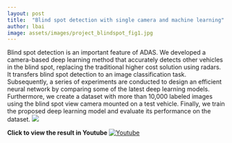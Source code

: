 ```yaml
---
layout: post
title:  "Blind spot detection with single camera and machine learning"
author: lbai
image: assets/images/project_blindspot_fig1.jpg
---
```

Blind spot detection is an important feature of ADAS. We developed a camera-based deep learning method that accurately detects other vehicles in the blind spot, replacing the traditional higher cost solution using radars. It transfers blind spot detection to an image classification task. Subsequently, a series of experiments are conducted to design an efficient neural network by comparing some of the latest deep learning models. Furthermore, we create a dataset with more than 10,000 labeled images using the blind spot view camera mounted on a test vehicle. Finally, we train the proposed deep learning model and evaluate its performance on the dataset.
![]({{site.baseurl}}/assets/images/project_blindspot_fig2.jpg)


**Click to view the result in Youtube**
[![Youtube](https://img.youtube.com/watch?v=DZnGQDz5xBk/0.jpg)](https://www.youtube.com/watch?v=DZnGQDz5xBk)
